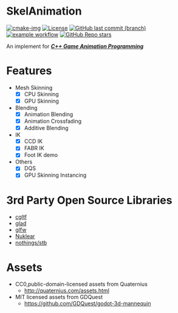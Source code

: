 # SkelAnimation

[![cmake-img]][cmake-url]
[![License][license-img]][license-url]
[![GitHub last commit (branch)][last-commit-img]][last-commit-url]
[![example workflow][ci-img]][ci-url]
[![GitHub Repo stars][star-img]][star-url]

An implement for [***C++ Game Animation Programming***](https://www.packtpub.com/product/hands-on-c-game-animation-programming/9781800208087)

# Features

- Mesh Skinning
  - [x] CPU Skinning
  - [x] GPU Skinning
- Blending
  - [x] Animation Blending
  - [x] Animation Crossfading
  - [x] Additive Blending
- IK
  - [x] CCD IK
  - [x] FABR IK
  - [x] Foot IK demo
- Others
  - [x] DQS
  - [x] GPU Skinning Instancing

# 3rd Party Open Source Libraries

- [cgltf](https://github.com/jkuhlmann/cgltf)
- [glad](https://github.com/Dav1dde/glad)
- [glfw](https://github.com/glfw/glfw)
- [Nuklear](https://github.com/Immediate-Mode-UI/Nuklear)
- [nothings/stb](https://github.com/nothings/stb)

# Assets

- CC0,public-domain-licensed assets from Quaternius
    - http://quaternius.com/assets.html
- MIT licensed assets from GDQuest
    - https://github.com/GDQuest/godot-3d-mannequin

[cmake-img]: https://img.shields.io/badge/cmake-3.17-1f9948.svg?style=flat-square&logo=cmake
[cmake-url]: https://cmake.org/
[license-img]: https://img.shields.io/:license-mit-blue.svg?style=flat-square&logo=opensourceinitiative
[license-url]: https://opensource.org/licenses/MIT
[last-commit-img]: https://img.shields.io/github/last-commit/THISISAGOODNAME/SkelAnimation/main?style=flat-square&logo=git
[last-commit-url]: https://github.com/THISISAGOODNAME/SkelAnimation
[ci-img]: https://img.shields.io/github/workflow/status/THISISAGOODNAME/SkelAnimation/Build%20with%20CMake?style=flat-square&logo=github
[ci-url]: https://github.com/THISISAGOODNAME/SkelAnimation/actions
[star-img]: https://img.shields.io/github/stars/THISISAGOODNAME/SkelAnimation?logo=github&style=flat-square
[star-url]: .
